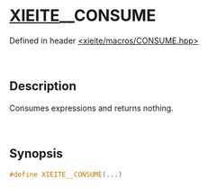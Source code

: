 # [XIEITE](../macros.md)\_\_CONSUME
Defined in header [<xieite/macros/CONSUME.hpp>](../../include/xieite/macros/CONSUME.hpp)

&nbsp;

## Description
Consumes expressions and returns nothing.

&nbsp;

## Synopsis
```cpp
#define XIEITE__CONSUME(...)
```
